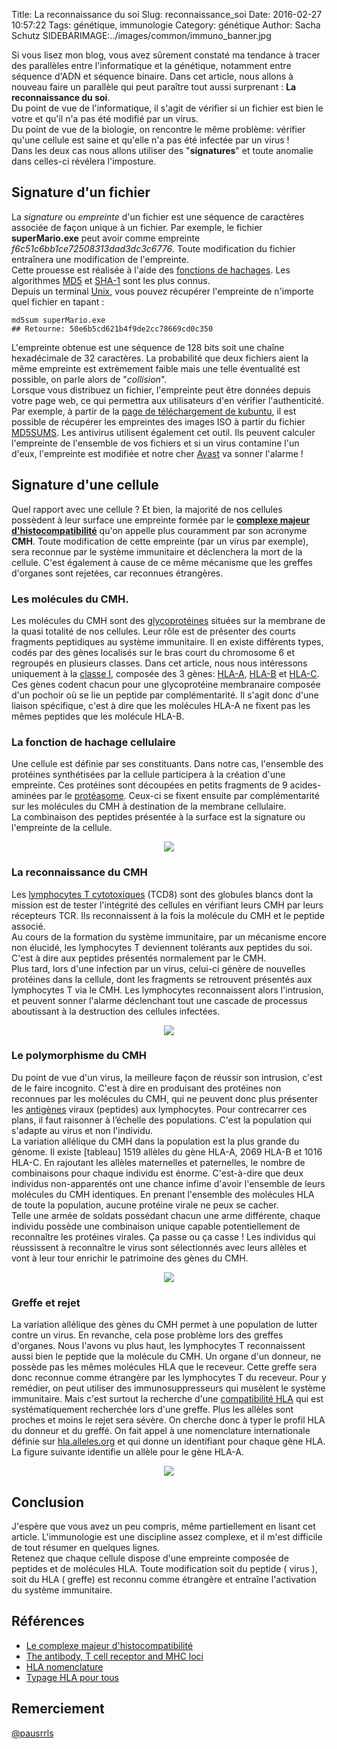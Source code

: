 Title: La reconnaissance du soi
Slug: reconnaissance_soi
Date: 2016-02-27 10:57:22
Tags: génétique, immunologie
Category: génétique
Author: Sacha Schutz
SIDEBARIMAGE:../images/common/immuno_banner.jpg

Si vous lisez mon blog, vous avez sûrement constaté ma tendance à tracer des parallèles entre l'informatique et la génétique, notamment entre séquence d'ADN et séquence binaire. Dans cet article, nous allons à nouveau faire un parallèle qui peut paraître tout aussi surprenant : **La reconnaissance du soi**.   
Du point de vue de l'informatique, il s'agit de vérifier si un fichier est bien le votre et qu'il n'a pas été modifié par un virus.   
Du point de vue de la biologie, on rencontre le même problème: vérifier qu'une cellule est saine et qu'elle n'a pas été infectée par un virus !  
Dans les deux cas nous allons utiliser des "**signatures**" et toute anomalie dans celles-ci révélera l'imposture.   

## Signature d'un fichier
La *signature* ou *empreinte* d'un fichier est une séquence de caractères associée de façon unique à un fichier. Par exemple, le fichier **superMario.exe** peut avoir comme empreinte *f6c51c6bb1ce72508313dad3dc3c6776*. Toute modification du fichier entraînera une modification de l'empreinte.   
Cette prouesse est réalisée à l'aide des [fonctions de hachages](https://fr.wikipedia.org/wiki/Fonction_de_hachage). Les algorithmes [MD5](https://fr.wikipedia.org/wiki/MD5) et [SHA-1](https://fr.wikipedia.org/wiki/SHA-1) sont les plus connus.    
Depuis un terminal [Unix](https://fr.wikipedia.org/wiki/Unix), vous pouvez récupérer l'empreinte de n'importe quel fichier en tapant : 


    md5sum superMario.exe   
    ## Retourne: 50e6b5cd621b4f9de2cc78669cd0c350

L'empreinte obtenue est une séquence de 128 bits soit une chaîne hexadécimale de 32 caractères. La probabilité que deux fichiers aient la même empreinte est extrèmement faible mais une telle éventualité est possible, on parle alors de "*collision*".    
Lorsque vous distribuez un fichier, l'empreinte peut être données depuis votre page web, ce qui permettra aux utilisateurs d'en vérifier l'authenticité. Par exemple, à partir de la [page de téléchargement de kubuntu](http://cdimage.ubuntu.com/kubuntu/releases/wily/release/), il est possible de récupérer les empreintes des images ISO à partir du fichier [MD5SUMS](http://cdimage.ubuntu.com/kubuntu/releases/wily/release/MD5SUMS). 
Les antivirus utilisent également cet outil. Ils peuvent calculer l'empreinte de l'ensemble de vos fichiers et si un virus contamine l'un d'eux, l'empreinte est modifiée et notre cher [Avast](https://fr.wikipedia.org/wiki/Avast!) va sonner l'alarme !


## Signature d'une cellule 
Quel rapport avec une cellule ? Et bien, la majorité de nos cellules possèdent à leur surface une empreinte formée par le **[complexe majeur d'histocompatibilité](https://fr.wikipedia.org/wiki/Complexe_majeur_d'histocompatibilit%C3%A9)** qu'on appelle plus couramment par son acronyme **CMH**. Toute modification de cette empreinte (par un virus par exemple), sera reconnue par le système immunitaire et déclenchera la mort de la cellule. C'est également à cause de ce même mécanisme que les greffes d'organes sont rejetées, car reconnues  étrangères. 

### Les molécules du CMH. 
Les molécules du CMH sont des [glycoprotéines](https://fr.wikipedia.org/wiki/Glycoprot%C3%A9ine) situées sur la membrane de la quasi totalité de nos cellules. Leur rôle est de présenter des courts fragments peptidiques au système immunitaire. Il en existe différents types, codés par des gènes localisés sur le bras court du chromosome 6 et regroupés en plusieurs classes. Dans cet article, nous nous intéressons uniquement à la [classe I](https://fr.wikipedia.org/wiki/Complexe_majeur_d'histocompatibilit%C3%A9#CMH_de_classe_I), composée des 3 gènes: [HLA-A](http://www.ensembl.org/Homo_sapiens/Gene/Summary?db=core;g=ENSG00000206503;r=6:29941260-29945884), [HLA-B](http://www.ensembl.org/Homo_sapiens/Gene/Summary?db=core;g=ENSG00000234745;r=6:31353872-31357188) et [HLA-C](http://www.ensembl.org/Homo_sapiens/Gene/Summary?db=core;g=ENSG00000204525;r=6:31268749-31272130).  
Ces gènes codent chacun pour une glycoprotéine membranaire composée d'un pochoir où se lie un peptide par complémentarité. Il s'agit donc d'une liaison spécifique, c'est à dire que les molécules HLA-A ne fixent pas les mêmes peptides que les molécule HLA-B. 

### La fonction de hachage cellulaire 
Une cellule est définie par ses constituants. Dans notre cas, l'ensemble des protéines synthétisées par la cellule  participera à la création d'une empreinte. Ces protéines sont découpées en petits fragments de 9 acides-aminées par le [protéasome](https://fr.wikipedia.org/wiki/Prot%C3%A9asome). Ceux-ci se fixent ensuite par complémentarité sur les molécules du CMH à destination de la membrane cellulaire.    
La combinaison des peptides présentée à la surface est la signature ou l'empreinte de la cellule.  

<p align="center">
    <img src="../images/post14/cell_hla.png">
</p>

### La reconnaissance du CMH
Les [lymphocytes T cytotoxiques](https://fr.wikipedia.org/wiki/Lymphocyte_T_cytotoxique) (TCD8) sont des globules blancs dont la mission est de tester l'intégrité des cellules en vérifiant leurs CMH par leurs récepteurs TCR. Ils reconnaissent à la fois la molécule du CMH et le peptide associé.   
Au cours de la formation du système immunitaire, par un mécanisme encore non élucidé, les lymphocytes T deviennent tolérants aux peptides du soi. C'est à dire aux peptides présentés normalement par le CMH.   
Plus tard, lors d'une infection par un virus, celui-ci génère de nouvelles protéines dans la cellule, dont les fragments se retrouvent présentés aux lymphocytes T via le CMH. Les lymphocytes reconnaissent alors l'intrusion, et peuvent sonner l'alarme déclenchant tout une cascade de processus aboutissant à la destruction des cellules infectées.   


<p align="center">
    <img src="../images/post14/lymphoT.png">
</p>


### Le polymorphisme du CMH 
Du point de vue d'un virus, la meilleure façon de réussir son intrusion, c'est de le faire incognito. C'est à dire en produisant des protéines non reconnues par les molécules du CMH, qui ne peuvent donc plus présenter les [antigènes](https://fr.wikipedia.org/wiki/Antig%C3%A8ne) viraux (peptides) aux lymphocytes. Pour contrecarrer ces plans, il faut raisonner à l’échelle des populations. C'est la population qui s'adapte au virus et non l'individu.   
La variation allélique du CMH dans la population est la plus grande du génome. Il existe [tableau] 1519 allèles du gène HLA-A, 2069 HLA-B et 1016 HLA-C. En rajoutant les allèles maternelles et paternelles, le nombre de combinaisons pour chaque individu est énorme. C'est-à-dire que deux individus non-apparentés ont une chance infime d'avoir l'ensemble de leurs molécules du CMH identiques. En prenant l'ensemble des molécules HLA de toute la population, aucune protéine virale ne peux se cacher.    
Telle une armée de soldats possédant chacun une arme différente, chaque individu possède une combinaison unique capable potentiellement de reconnaître les protéines virales. Ça passe ou ça casse ! Les individus qui réussissent à reconnaître le virus sont sélectionnés avec leurs allèles et vont à leur tour enrichir le patrimoine des gènes du CMH.  

<p align="center">
    <img src="../images/post14/frequence.jpg">
</p>

### Greffe et rejet 
La variation allélique des gènes du CMH permet à une population de lutter contre un virus. En revanche, cela pose problème lors des greffes d'organes. Nous l'avons vu plus haut, les lymphocytes T reconnaissent aussi bien le peptide que la molécule du CMH. Un organe d'un donneur, ne possède pas les mêmes molécules HLA que le receveur. Cette greffe sera donc reconnue comme étrangère par les lymphocytes T du receveur. Pour y remédier, on peut utiliser des immunosuppresseurs qui musèlent le système immunitaire. Mais c'est surtout la recherche d'une [compatibilité HLA](http://biblio.hmr.qc.ca/ciup/Publications_pdf/T/typage_hla_onc011.pdf) qui est systématiquement recherchée lors d'une greffe. Plus les allèles sont proches et moins le rejet sera sévère. On cherche donc à typer le profil HLA du donneur et du greffé. On fait appel à une nomenclature internationale définie sur [hla.alleles.org](http://hla.alleles.org/) et qui donne un identifiant pour chaque gène HLA. La figure suivante identifie un allèle pour le gène HLA-A. 

<p align="center">
    <img src="../images/post14/nomenclature.png">
</p>

## Conclusion 
J'espère que vous avez un peu compris, même partiellement en lisant cet article. L'immunologie est une discipline assez complexe, et il m'est difficile de tout résumer en quelques lignes.   
Retenez que chaque cellule dispose d'une empreinte composée de peptides et de molécules HLA. Toute modification soit du peptide ( virus ), soit du HLA ( greffe) est reconnu comme étrangère et entraîne l'activation du système immunitaire.   

## Références 
* [Le complexe majeur d'histocompatibilité](http://www.assim.refer.org/raisil/raisil/L02_files/page82-4.-complexe-majeur-d0027histocompatibilite.pdf)
* [The antibody, T cell receptor and MHC loci](http://nfs.unipv.it/nfs/minf/dispense/immunology/lectures/files/loci_abs_tcr_mhc.html
)
* [HLA nomenclature](http://hla.alleles.org/)
* [Typage HLA pour tous](http://biblio.hmr.qc.ca/ciup/Publications_pdf/T/typage_hla_onc011.pdf)


## Remerciement 
[@pausrrls](https://github.com/pausrrls)


